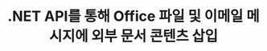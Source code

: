 ---
############################# Static ############################
layout: "auto-gen-gist"
draft: false
path: "ko/assembly/net/document/pptx/"
otherformats: PDF HTML XPS TIFF MHTML TXT XAML EPUB SVG PS PCL XML OTT OXPS MD POT OTP DOC DOCX DOCM DOT DOTX DOTM RTF ODT OTT XLS XLT XLSX XLSM XLTX XLTM XLSB ODS PPT PPTM PPS PPSX PPSM  POTX POTM ODP EML EMLX MSG 

############################# Head ############################
head_title: ".NET API를 통해 이메일 및 PPTX 파일에 외부 문서 콘텐츠 삽입"
head_description: "GroupDocs.Assembly .NET API를 사용하면 프로그래머가 외부 문서의 내용을 PDF DOC, DOCX, RTF, XLSX, CSV, PPTX, EML, MSG 및 기타 파일 형식에 동적으로 삽입할 수 있습니다."

############################# Header ############################
title: ".NET API를 통해 Office 파일 및 이메일 메시지에 외부 문서 콘텐츠 삽입"
description: "GroupDocs.Assembly .NET API는 PDF DOCX, XLSX, CSV, PPTX, MSG 등과 같은 보고서, 이메일 및 Office 문서에 외부 문서 콘텐츠의 동적 삽입을 완벽하게 지원합니다."

######################### Download Button #######################
button:
    enable: true

############################# About ############################
about:
    enable: true
    title: ".NET을 통해 외부 문서의 내용을 다른 파일, 보고서 및 이메일에 삽입하는 방법은 무엇입니까?"
    content: |
       문서 또는 문서 파일은 사용자가 나중에 검색할 수 있는 디지털 및 비디지털 정보 집합을 나타냅니다. 컴퓨터 또는 디지털 문서는 컴퓨터 시스템 내부에 저장할 수 있는 소프트웨어 응용 프로그램에서 만든 파일입니다. 일반적으로 워드 프로세서 또는 텍스트 편집기는 컴퓨터 시스템에서 전자 문서를 작성하는 데 사용됩니다. .NET용 GroupDocs.Assembly는 소프트웨어 개발자가 문서를 쉽게 만들고 관리하는 데 사용할 수 있는 강력한 응용 프로그램 소프트웨어를 만드는 데 도움이 되는 매우 유용한 API입니다. 소프트웨어 개발자는 외부 문서의 내용을 보고서, 이메일 및 Office 문서에 동적으로 삽입할 수 있습니다. PDF, HTML, Outlook 이메일, Microsoft Office Word, Excel 워크시트, PowerPoint 프레젠테이션 등과 같이 매우 일반적으로 사용되는 일부 문서 유형에 대한 지원을 제공했습니다. 또한 문서 페이지에 콘텐츠 삽입, 스프레드시트 셀에 삽입, 콘텐츠 편집 또는 교체, 프레젠테이션 슬라이드에 콘텐츠 삽입 등과 같은 문서 콘텐츠 삽입 및 편집과 관련된 일부 고급 기능이 완벽하게 지원됩니다.

############################# content ############################
steps:
    enable: true
    block:
    - title_left: ".NET을 통해 Word 파일에 외부 문서 내용 삽입"
      content_left: |
       GroupDocs.Assembly .NET API를 사용하면 소프트웨어 개발자가 외부 문서의 내용을 다양한 유형의 문서 및 이메일 메시지에 쉽게 삽입할 수 있습니다. 아래 .NET 코드 예제는 몇 줄의 코드로 외부 문서의 내용을 워드 프로세싱 문서에 삽입하는 방법을 보여줍니다. 

      title_right: "문서 콘텐츠를 PPTX 파일에 추가하는 방법"
      content_right: |
        * 소스 오픈 문서 템플릿 설정
        * 대상 오픈 문서 보고서 설정
        * [DocumentAssembler](https://apireference.groupdocs.com/assembly/net/groupdocs.assembly/documentassembler) 클래스의 인스턴스 생성
        * [AssembleDocument](https://apireference.groupdocs.com/assembly/net/groupdocs.assembly.documentassembler/assembledocument/methods/3) 메서드를 호출하여 오픈 문서 형식으로 Report를 생성합니다. 그것은 지원
          * 지정된 소스 경로에서 템플릿 문서를 로드합니다.
          * 지정된 단일 또는 여러 소스의 데이터로 템플릿 문서를 채웁니다.
          * 주어진 LoadSaveOptions를 사용하여 결과 문서를 대상 경로에 저장합니다.
          * 데이터 소스 개체에 대한 정보입니다.

      gisthash: "c4dc0be4f8ab8c2ba4ee6a78673ca1cd"
      gistfile: "dynamic_documents_insertion_to_word_processing.cs"

    - title_left: ".NET을 통해 이메일에 외부 문서의 내용 삽입"
      content_left: |
       GroupDocs.Assembly .NET API를 사용하면 문서 내부에 다양한 종류의 문서 유형과 내용을 추가하고 관리할 수 있습니다. 외부 문서의 내용을 다양한 문서 유형 및 이메일 파일 형식에 동적으로 삽입할 수 있습니다. 다음 C# 코드는 사용자가 외부 문서의 콘텐츠를 자신의 .NET 앱 내부에 있는 문서 및 이메일 메시지에 얼마나 쉽게 삽입할 수 있는지 보여줍니다.

      title_right: "C#을 통해 이메일 메시지에 문서 내용 추가"
      content_right: |
        * 소스 오픈 문서 템플릿 설정
        * 대상 오픈 문서 보고서 설정
        * [DocumentAssembler](https://apireference.groupdocs.com/assembly/net/groupdocs.assembly/documentassembler) 클래스의 인스턴스 생성
        * [AssembleDocument](https://apireference.groupdocs.com/assembly/net/groupdocs.assembly.documentassembler/assembledocument/methods/3) 메서드를 호출하여 오픈 문서 형식으로 Report를 생성합니다. 그것은 지원
          * 지정된 소스 경로에서 템플릿 문서를 로드합니다.
          * 지정된 단일 또는 여러 소스의 데이터로 템플릿 문서를 채웁니다.
          * 주어진 LoadSaveOptions를 사용하여 결과 문서를 대상 경로에 저장합니다.
          * 데이터 소스 개체에 대한 정보입니다.

      gisthash: "8fe014550c5f05467da6910a7ee16f18"
      gistfile: "dynamic_documents_insertion_to_emails_dotnet.cs"

    - title_left: "시스템 요구 사항"
      content_left: |
       GroupDocs.Assembly .NET API는 모든 주요 플랫폼 및 운영 체제에서 지원됩니다. 전체 시스템 요구 사항 가이드를 보려면 [시스템 요구 사항](https://docs.groupdocs.com/assembly/net/system-requirements/)을 방문하십시오. 아래 코드를 실행하기 전에 다음 전제 조건이 컴퓨터에 설치되어 있는지 확인하십시오. 체계:
        * 운영 체제: 마이크로소프트 윈도우, 리눅스, 맥OS
        * 개발 환경: Visual Studio, Xamarin, MonoDevelop 등
        * 프레임워크: .NET Framework, .NET Standard, .NET Core, Mono
        * [NuGet](https://www.nuget.org/packages/GroupDocs.Assembly/)에서 최신 버전의 GroupDocs.Assembly .NET API를 가져옵니다.
        
      title_right: "GroupDocs.Assembly를 사용하는 이유"
      content_right: |
       * 사용자가 템플릿에서 사용자 정의 문서를 만들 수 있습니다.
       * 문서 생성 및 자동화를 위해 추가 소프트웨어가 필요하지 않습니다.
       * 데이터 소스를 기반으로 출력 문서를 생성하는 기능
       * 보고서에 문서 내용을 동적으로 삽입
       * 동적으로 이메일 첨부 파일 첨부 및 보고서에 하이퍼링크 삽입
       * 빈 단락 자동 제거
       * 여러 데이터 형식에 대한 완벽한 지원
       * 동적 이메일 첨부 파일 지원

demos:
    enable: true
        

more_formats:
    enable: true


back_to_top:
    enable: true
---